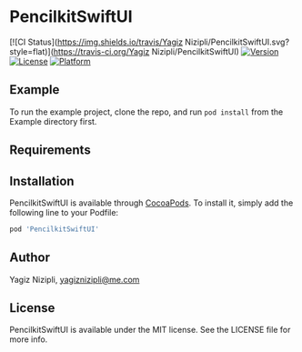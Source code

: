 # PencilkitSwiftUI

[![CI Status](https://img.shields.io/travis/Yagiz Nizipli/PencilkitSwiftUI.svg?style=flat)](https://travis-ci.org/Yagiz Nizipli/PencilkitSwiftUI)
[![Version](https://img.shields.io/cocoapods/v/PencilkitSwiftUI.svg?style=flat)](https://cocoapods.org/pods/PencilkitSwiftUI)
[![License](https://img.shields.io/cocoapods/l/PencilkitSwiftUI.svg?style=flat)](https://cocoapods.org/pods/PencilkitSwiftUI)
[![Platform](https://img.shields.io/cocoapods/p/PencilkitSwiftUI.svg?style=flat)](https://cocoapods.org/pods/PencilkitSwiftUI)

## Example

To run the example project, clone the repo, and run `pod install` from the Example directory first.

## Requirements

## Installation

PencilkitSwiftUI is available through [CocoaPods](https://cocoapods.org). To install
it, simply add the following line to your Podfile:

```ruby
pod 'PencilkitSwiftUI'
```

## Author

Yagiz Nizipli, yagiznizipli@me.com

## License

PencilkitSwiftUI is available under the MIT license. See the LICENSE file for more info.

